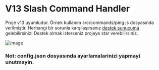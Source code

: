 # V13 Slash Command Handler
Proje v13 uyumludur. Örnek kullanım src/commands/ping.js dosyasında verilmiştir. Herhangi bir sorunla karşılaşırsanız [destek sunucuma](https://discord.gg/u6CcYxDchB) gelebilirsiniz!
 Destek olmak isterseniz projeye star verebilirsiniz.
 
 ![image](![image](https://user-images.githubusercontent.com/63320170/168440013-11225380-7b7c-4234-9c55-d4b5ee8ac8de.png))
 
### Not: config.json dosyasında ayarlamalarinizi yapmayi unutmayin.
